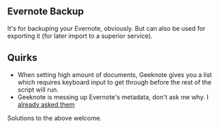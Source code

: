 Evernote Backup
----------------
It's for backuping your Evernote, obviously. 
But can also be used for exporting it (for later import to a superior service).


## Quirks

 - When setting high amount of documents, Geeknote gives you a list which requires keyboard input to get through before the rest of the script will run.
 - Geeknote is messing up Evernote's metadata, don't ask me why. I [already asked them](https://github.com/VitaliyRodnenko/geeknote/issues/272#issuecomment-129113905)

Solutions to the above welcome.
